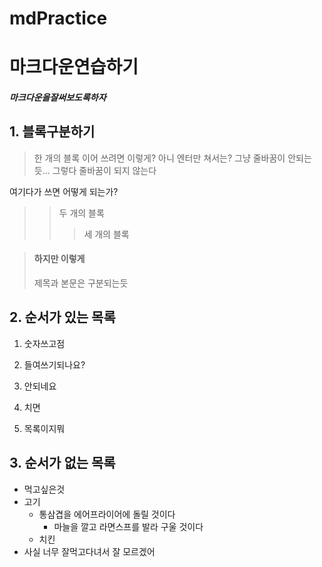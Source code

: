 # mdPractice

# 마크다운연습하기
##### 마크다운을잘써보도록하자

## 1. 블록구분하기
> 한 개의 블록
> 이어 쓰려면 이렇게? 
> 아니 엔터만 쳐서는? 그냥 줄바꿈이 안되는듯...
그렇다 줄바꿈이 되지 않는다

여기다가 쓰면 어떻게 되는가?
> > 두 개의 블록
> > > 세 개의 블록


> #### 하지만 이렇게 
> 제목과 본문은 구분되는듯

## 2. 순서가 있는 목록
1. 숫자쓰고점

  1. 들여쓰기되나요?
  2. 안되네요

2. 치면
3. 목록이지뭐


## 3. 순서가 없는 목록
* 먹고싶은것
* 고기
  - 통삼겹을 에어프라이어에 돌릴 것이다
    + 마늘을 깔고 라면스프를 발라 구울 것이다
  - 치킨
* 사실 너무 잘먹고다녀서 잘 모르겠어
